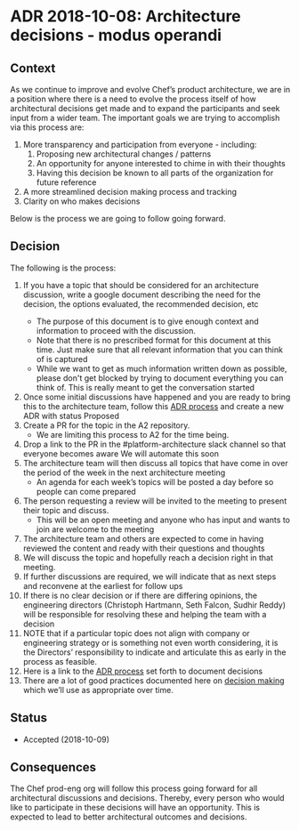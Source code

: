 # ADR 2018-10-08: Architecture decisions - modus operandi

## Context

As we continue to improve and evolve Chef’s product architecture, we are in a position where there is a need to evolve the process itself of how architectural decisions get made and to expand the participants and seek input from a wider team. 
The important goals we are trying to accomplish via this process are:

1. More transparency and participation from everyone - including:
    1. Proposing new architectural changes / patterns
    2. An opportunity for anyone interested to chime in with their thoughts
    3. Having this decision be known to all parts of the organization for future reference
2. A more streamlined decision making process and tracking
3. Clarity on who makes decisions

Below is the process we are going to follow going forward.


## Decision
The following is the process:

1. <Optional step> If you have a topic that should be considered for an architecture discussion, write a google document describing the need for the decision, the options evaluated, the recommended decision, etc
    * The purpose of this document is to give enough context and information to proceed with the discussion. 
    * Note that there is no prescribed format for this document at this time. Just make sure that all relevant information that you can think of is captured
    * While we want to get as much information written down as possible, please don't get blocked by trying to document everything you can think of. This is really meant to get the conversation started
2. Once some initial discussions have happened and you are ready to bring this to the architecture team, follow this [ADR process][1] and create a new ADR with status Proposed
3. Create a PR for the topic in the A2 repository. 
    * We are limiting this process to A2 for the time being.
4. Drop a link to the PR in the #platform-architecture slack channel so that everyone becomes aware
We will automate this soon
5. The architecture team will then discuss all topics that have come in over the period of the week in the next architecture meeting
    * An agenda for each week’s topics will be posted a day before so people can come prepared
6. The person requesting a review will be invited to the meeting to present their topic and discuss.
    * This will be an open meeting and anyone who has input and  wants to join are welcome to the meeting
7. The architecture team and others are expected to come in having reviewed the content and ready with their questions and thoughts
8. We will discuss the topic and hopefully reach a decision right in that meeting. 
9. If further discussions are required, we will indicate that as next steps and reconvene at the earliest for follow ups
10. If there is no clear decision or if there are differing opinions, the engineering directors (Christoph Hartmann, Seth Falcon, Sudhir Reddy) will be responsible for resolving these and helping the team with a decision
11. NOTE that if a particular topic does not align with company or engineering strategy or is something not even worth considering, it is the Directors’ responsibility to indicate and articulate this as early in the process as feasible.
12. Here is a link to the [ADR process][1] set forth to document decisions
13. There are a lot of good practices documented here on [decision making][2] which we’ll use as appropriate over time.


[1]: https://github.com/chef/automate/blob/master/dev-docs/adr/adr-2018-08-15.md
[2]: https://medium.com/@barmstrong/how-we-make-decisions-at-coinbase-cd6c630322e9

## Status

* Accepted (2018-10-09)

## Consequences

The Chef prod-eng org will follow this process going forward for all architectural discussions and decisions. Thereby, every person who would like to participate in these decisions will have an opportunity. This is expected to lead to better architectural outcomes and decisions.
